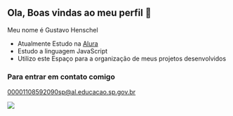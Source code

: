 ## Ola, Boas vindas ao meu perfil 🦜

Meu nome é Gustavo Henschel

- Atualmente Estudo na [Alura](https://www.alura.com.br/)
- Estudo a linguagem JavaScript
- Utilizo este Espaço para a organização de meus projetos desenvolvidos

### Para entrar em contato comigo

00001108592090sp@al.educacao.sp.gov.br

![](https://media1.tenor.com/m/6QXcqVQ71ykAAAAd/carlinhos-dalva.gif)
